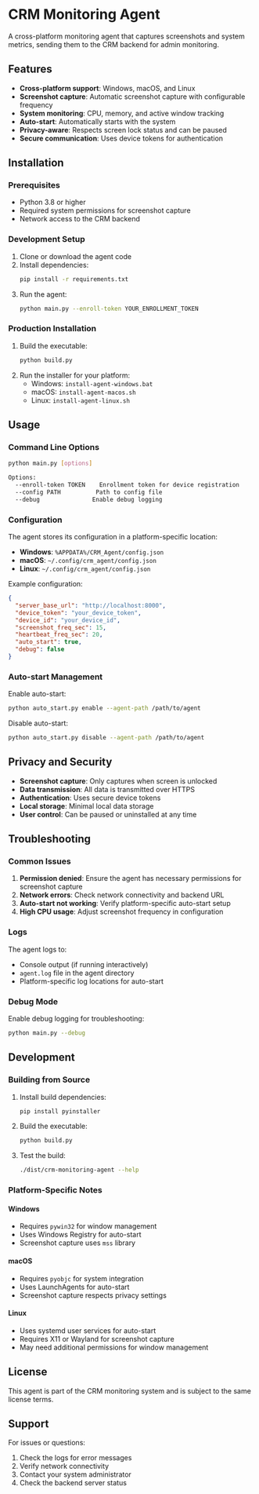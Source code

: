 # CRM Monitoring Agent

A cross-platform monitoring agent that captures screenshots and system metrics, sending them to the CRM backend for admin monitoring.

## Features

- **Cross-platform support**: Windows, macOS, and Linux
- **Screenshot capture**: Automatic screenshot capture with configurable frequency
- **System monitoring**: CPU, memory, and active window tracking
- **Auto-start**: Automatically starts with the system
- **Privacy-aware**: Respects screen lock status and can be paused
- **Secure communication**: Uses device tokens for authentication

## Installation

### Prerequisites

- Python 3.8 or higher
- Required system permissions for screenshot capture
- Network access to the CRM backend

### Development Setup

1. Clone or download the agent code
2. Install dependencies:
   ```bash
   pip install -r requirements.txt
   ```
3. Run the agent:
   ```bash
   python main.py --enroll-token YOUR_ENROLLMENT_TOKEN
   ```

### Production Installation

1. Build the executable:
   ```bash
   python build.py
   ```
2. Run the installer for your platform:
   - Windows: `install-agent-windows.bat`
   - macOS: `install-agent-macos.sh`
   - Linux: `install-agent-linux.sh`

## Usage

### Command Line Options

```bash
python main.py [options]

Options:
  --enroll-token TOKEN    Enrollment token for device registration
  --config PATH          Path to config file
  --debug               Enable debug logging
```

### Configuration

The agent stores its configuration in a platform-specific location:

- **Windows**: `%APPDATA%/CRM_Agent/config.json`
- **macOS**: `~/.config/crm_agent/config.json`
- **Linux**: `~/.config/crm_agent/config.json`

Example configuration:
```json
{
  "server_base_url": "http://localhost:8000",
  "device_token": "your_device_token",
  "device_id": "your_device_id",
  "screenshot_freq_sec": 15,
  "heartbeat_freq_sec": 20,
  "auto_start": true,
  "debug": false
}
```

### Auto-start Management

Enable auto-start:
```bash
python auto_start.py enable --agent-path /path/to/agent
```

Disable auto-start:
```bash
python auto_start.py disable --agent-path /path/to/agent
```

## Privacy and Security

- **Screenshot capture**: Only captures when screen is unlocked
- **Data transmission**: All data is transmitted over HTTPS
- **Authentication**: Uses secure device tokens
- **Local storage**: Minimal local data storage
- **User control**: Can be paused or uninstalled at any time

## Troubleshooting

### Common Issues

1. **Permission denied**: Ensure the agent has necessary permissions for screenshot capture
2. **Network errors**: Check network connectivity and backend URL
3. **Auto-start not working**: Verify platform-specific auto-start setup
4. **High CPU usage**: Adjust screenshot frequency in configuration

### Logs

The agent logs to:
- Console output (if running interactively)
- `agent.log` file in the agent directory
- Platform-specific log locations for auto-start

### Debug Mode

Enable debug logging for troubleshooting:
```bash
python main.py --debug
```

## Development

### Building from Source

1. Install build dependencies:
   ```bash
   pip install pyinstaller
   ```

2. Build the executable:
   ```bash
   python build.py
   ```

3. Test the build:
   ```bash
   ./dist/crm-monitoring-agent --help
   ```

### Platform-Specific Notes

#### Windows
- Requires `pywin32` for window management
- Uses Windows Registry for auto-start
- Screenshot capture uses `mss` library

#### macOS
- Requires `pyobjc` for system integration
- Uses LaunchAgents for auto-start
- Screenshot capture respects privacy settings

#### Linux
- Uses systemd user services for auto-start
- Requires X11 or Wayland for screenshot capture
- May need additional permissions for window management

## License

This agent is part of the CRM monitoring system and is subject to the same license terms.

## Support

For issues or questions:
1. Check the logs for error messages
2. Verify network connectivity
3. Contact your system administrator
4. Check the backend server status
